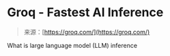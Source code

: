 <!--yml
category: 未分类
date: 2024-05-27 15:00:09
-->

# Groq - Fastest AI Inference

> 来源：[https://groq.com/](https://groq.com/)

What is large language model (LLM) inference